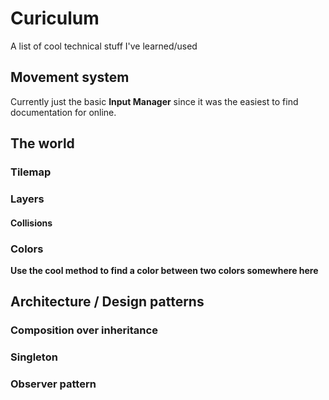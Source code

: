 ﻿# Curiculum

A list of cool technical stuff I've learned/used

## Movement system
Currently just the basic **Input Manager** since it was the easiest to find documentation for online.







## The world

### Tilemap

### Layers

#### Collisions

### Colors

**Use the cool method to find a color between two colors somewhere here**


## Architecture / Design patterns
### Composition over inheritance

### Singleton

### Observer pattern

